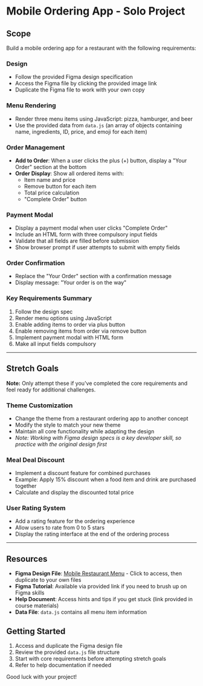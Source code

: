 # Mobile Ordering App - Solo Project

## Scope

Build a mobile ordering app for a restaurant with the following requirements:

### Design
- Follow the provided Figma design specification
- Access the Figma file by clicking the provided image link
- Duplicate the Figma file to work with your own copy

### Menu Rendering
- Render three menu items using JavaScript: pizza, hamburger, and beer
- Use the provided data from `data.js` (an array of objects containing name, ingredients, ID, price, and emoji for each item)

### Order Management
- **Add to Order**: When a user clicks the plus (+) button, display a "Your Order" section at the bottom
- **Order Display**: Show all ordered items with:
  - Item name and price
  - Remove button for each item
  - Total price calculation
  - "Complete Order" button

### Payment Modal
- Display a payment modal when user clicks "Complete Order"
- Include an HTML form with three compulsory input fields
- Validate that all fields are filled before submission
- Show browser prompt if user attempts to submit with empty fields

### Order Confirmation
- Replace the "Your Order" section with a confirmation message
- Display message: "Your order is on the way"

### Key Requirements Summary
1. Follow the design spec
2. Render menu options using JavaScript
3. Enable adding items to order via plus button
4. Enable removing items from order via remove button
5. Implement payment modal with HTML form
6. Make all input fields compulsory

---

## Stretch Goals

**Note:** Only attempt these if you've completed the core requirements and feel ready for additional challenges.

### Theme Customization
- Change the theme from a restaurant ordering app to another concept
- Modify the style to match your new theme
- Maintain all core functionality while adapting the design
- *Note: Working with Figma design specs is a key developer skill, so practice with the original design first*

### Meal Deal Discount
- Implement a discount feature for combined purchases
- Example: Apply 15% discount when a food item and drink are purchased together
- Calculate and display the discounted total price

### User Rating System
- Add a rating feature for the ordering experience
- Allow users to rate from 0 to 5 stars
- Display the rating interface at the end of the ordering process

---

## Resources

- **Figma Design File**: [Mobile Restaurant Menu](https://www.figma.com/design/Hdgwo69Dym9vVsxbuPbl0h/Mobile-Restaurant-Menu?node-id=0-1&p=f&t=yjM5PynNMixoQX3I-0) - Click to access, then duplicate to your own files
- **Figma Tutorial**: Available via provided link if you need to brush up on Figma skills
- **Help Document**: Access hints and tips if you get stuck (link provided in course materials)
- **Data File**: `data.js` contains all menu item information

## Getting Started

1. Access and duplicate the Figma design file
2. Review the provided `data.js` file structure
3. Start with core requirements before attempting stretch goals
4. Refer to help documentation if needed

Good luck with your project!
